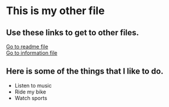 # This is my other file

## Use these links to get to other files.

[Go to readme file](README.md)  
[Go to information file](infofile.md)

## Here is some of the things that I like to do.  
* Listen to music
* Ride my bike
* Watch sports

